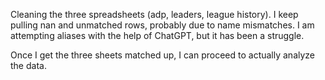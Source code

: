 Cleaning the three spreadsheets (adp, leaders, league history). 
I keep pulling nan and unmatched rows, probably due to name mismatches.
I am attempting aliases with the help of ChatGPT, but it has been a struggle.

Once I get the three sheets matched up, I can proceed to actually analyze the data. 